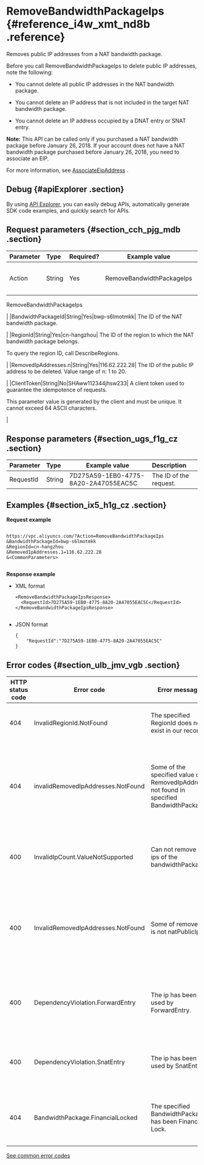 # RemoveBandwidthPackageIps {#reference_i4w_xmt_nd8b .reference}

Removes public IP addresses from a NAT bandwidth package.

Before you call RemoveBandwidthPackageIps to delete public IP addresses, note the following:

-   You cannot delete all public IP addresses in the NAT bandwidth package.

-   You cannot delete an IP address that is not included in the target NAT bandwidth package.

-   You cannot delete an IP address occupied by a DNAT entry or SNAT entry.


**Note:** This API can be called only if you purchased a NAT bandwidth package before January 26, 2018. If your account does not have a NAT bandwidth package purchased before January 26, 2018, you need to associate an EIP.

For more information, see [AssociateEipAddress](~~36017~~) .

## Debug {#apiExplorer .section}

By using [API Explorer](https://api.aliyun.com/#product=Vpc&api=DescribeVpcAttribute), you can easily debug APIs, automatically generate SDK code examples, and quickly search for APIs.

## Request parameters {#section_cch_pjg_mdb .section}

|Parameter|Type|Required?|Example value|Description|
|:--------|:---|:--------|-------------|:----------|
|Action|String|Yes|RemoveBandwidthPackageIps| The name of the action. Value:

 RemoveBandwidthPackageIps

 |
|BandwidthPackageId|String|Yes|bwp-s6lmotmkk| The ID of the NAT bandwidth package.

 |
|RegionId|String|Yes|cn-hangzhou| The ID of the region to which the NAT bandwidth package belongs.

 To query the region ID, call DescribeRegions.

 |
|RemovedIpAddresses.n|String|Yes|116.62.222.28| The ID of the public IP address to be deleted. Value range of n: 1 to 20.

 |
|ClientToken|String|No|SHAww112344jhsw233| A client token used to guarantee the idempotence of requests.

 This parameter value is generated by the client and must be unique. It cannot exceed 64 ASCII characters.

 |

## Response parameters {#section_ugs_f1g_cz .section}

|Parameter|Type|Example value|Description|
|:--------|:---|-------------|:----------|
|RequestId|String|7D275A59-1EB0-4775-8A20-2A47055EAC5C|The ID of the request.|

## Examples {#section_ix5_h1g_cz .section}

**Request example**

``` {#createVPCpub}

https://vpc.aliyuncs.com/?Action=RemoveBandwidthPackageIps
&BandwidthPackageId=bwp-s6lmotmkk
&RegionId=cn-hangzhou
&RemovedIpAddresses.1=116.62.222.28
&<CommonParameters>
			
```

 **Response example** 

-   XML format

    ```
    <RemoveBandwidthPackageIpsResponse>
      <RequestId>7D275A59-1EB0-4775-8A20-2A47055EAC5C</RequestId>
    </RemoveBandwidthPackageIpsResponse>
    					
    ```

-   JSON format

    ```
    {
    	"RequestId":"7D275A59-1EB0-4775-8A20-2A47055EAC5C"
    }
    ```


## Error codes {#section_ulb_jmv_vgb .section}

|HTTP status code|Error code|Error message|Description|
|----------------|----------|-------------|-----------|
|404|InvalidRegionId.NotFound|The specified RegionId does not exist in our records.|The specified region ID does not exist.|
|404|invalidRemovedIpAddresses.NotFound|Some of the specified value of RemovedIpAddress not found in specified BandwidthPackage.|Some IP addresses in the IP address list are not in the shared bandwidth package. Check these IP addresses.|
|400|InvalidIpCount.ValueNotSupported|Can not remove all ips of the bandwidthPackage.|You cannot remove all IP addresses in the bandwidth package.|
|400|InvalidRemovedIpAddresses.NotFound|Some of remove ip is not natPublicIp.|Some specified IP addresses are not public IP addresses of the NAT Gateway and cannot be removed.|
|400|DependencyViolation.ForwardEntry|The ip has been used by ForwardEntry.|The IP address is being used by a forwarding rule. Delete the rule first.|
|400|DependencyViolation.SnatEntry|The ip has been used by SnatEntry.|The IP address is being used by an SNAT rule. Delete the rule first.|
|404|BandwidthPackage.FinancialLocked|The specified BandwidthPackage has been Financail Lock.|The bandwidth package is locked due to insufficient balance.|

[See common error codes](https://error-center.aliyun.com/status/product/Vpc)

